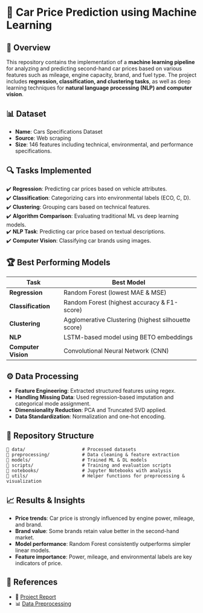 # 🚗 Car Price Prediction using Machine Learning

## 📌 Overview
This repository contains the implementation of a **machine learning pipeline** for analyzing and predicting second-hand car prices based on various features such as mileage, engine capacity, brand, and fuel type. The project includes **regression, classification, and clustering tasks**, as well as deep learning techniques for **natural language processing (NLP) and computer vision**.

## 📊 Dataset
- **Name**: Cars Specifications Dataset
- **Source**: Web scraping
- **Size**: 146 features including technical, environmental, and performance specifications.

## 🔍 Tasks Implemented
✔️ **Regression**: Predicting car prices based on vehicle attributes.  
✔️ **Classification**: Categorizing cars into environmental labels (ECO, C, D).  
✔️ **Clustering**: Grouping cars based on technical features.  
✔️ **Algorithm Comparison**: Evaluating traditional ML vs deep learning models.  
✔️ **NLP Task**: Predicting car price based on textual descriptions.  
✔️ **Computer Vision**: Classifying car brands using images.  

## 🏆 Best Performing Models
| Task | Best Model |
|------|-----------|
| **Regression** | Random Forest (lowest MAE & MSE) |
| **Classification** | Random Forest (highest accuracy & F1-score) |
| **Clustering** | Agglomerative Clustering (highest silhouette score) |
| **NLP** | LSTM-based model using BETO embeddings |
| **Computer Vision** | Convolutional Neural Network (CNN) |

## ⚙️ Data Processing
- **Feature Engineering**: Extracted structured features using regex.
- **Handling Missing Data**: Used regression-based imputation and categorical mode assignment.
- **Dimensionality Reduction**: PCA and Truncated SVD applied.
- **Data Standardization**: Normalization and one-hot encoding.

## 📂 Repository Structure
```
📂 data/                     # Processed datasets
📂 preprocessing/            # Data cleaning & feature extraction
📂 models/                   # Trained ML & DL models
📂 scripts/                  # Training and evaluation scripts
📂 notebooks/                # Jupyter Notebooks with analysis
📂 utils/                    # Helper functions for preprocessing & visualization
```

## 📈 Results & Insights
- **Price trends**: Car price is strongly influenced by engine power, mileage, and brand.
- **Brand value**: Some brands retain value better in the second-hand market.
- **Model performance**: Random Forest consistently outperforms simpler linear models.
- **Feature importance**: Power, mileage, and environmental labels are key indicators of price.

## 🔗 References
- 📑 [Project Report](https://github.com/Lingfeng555/Cars_Price_Prediction/blob/main/Machine_Learning_Final-2-1)
- 📊 [Data Preprocessing](https://github.com/Lingfeng555/Cars_Price_Prediction/blob/main/Preprocessing/)